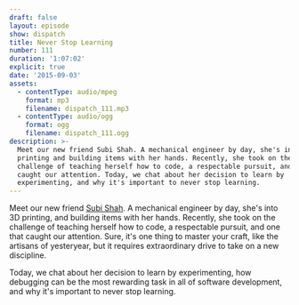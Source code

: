 ```yaml
---
draft: false
layout: episode
show: dispatch
title: Never Stop Learning
number: 111
duration: '1:07:02'
explicit: true
date: '2015-09-03'
assets:
  - contentType: audio/mpeg
    format: mp3
    filename: dispatch_111.mp3
  - contentType: audio/ogg
    format: ogg
    filename: dispatch_111.ogg
description: >-
  Meet our new friend Subi Shah. A mechanical engineer by day, she's into 3D
  printing and building items with her hands. Recently, she took on the
  challenge of teaching herself how to code, a respectable pursuit, and one that
  caught our attention. Today, we chat about her decision to learn by
  experimenting, and why it's important to never stop learning.
---
```

Meet our new friend [Subi Shah](http://svbi.me). A mechanical engineer by day, she's into 3D printing, and building items with her hands. Recently, she took on the challenge of teaching herself how to code, a respectable pursuit, and one that caught our attention. Sure, it's one thing to master your craft, like the artisans of yesteryear, but it requires extraordinary drive to take on a new discipline.

Today, we chat about her decision to learn by experimenting, how debugging can be the most rewarding task in all of software development, and why it's important to never stop learning.
